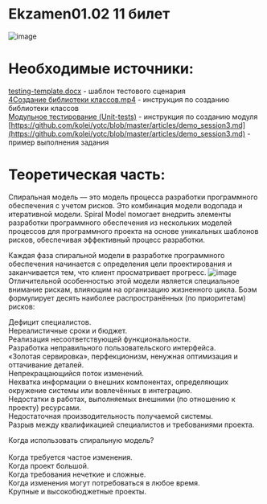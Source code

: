 # Ekzamen01.02 11 билет
![image](https://user-images.githubusercontent.com/90219892/176433965-09fac213-cde9-4e78-b725-152ebfad1ca6.png)

# Необходимые источники:
[testing-template.docx](https://docs.google.com/document/d/1HOLKqPUAQFTGmtaQGacwKFFMZiCr6q8s/edit#heading=h.gjdgxs) - шаблон тестового сценария<br>
[4Создание библиотеки классов.mp4](https://drive.google.com/file/d/1tV1DiGGJzMwXtKUpl05LZD5CXcK4Pk6V/view?usp=sharing) - инструкция по созданию библиотеки классов<br>
[Модульное тестирование (Unit-tests)](https://nationalteam.worldskills.ru/skills/modulnoe-testirovanie-unit-tests/) - инструкция по созданию модуля<br>
[https://github.com/kolei/yotc/blob/master/articles/demo_session3.md](https://github.com/kolei/yotc/blob/master/articles/demo_session3.md) - пример выполнения задания<br>

# Теоретическая часть:
Спиральная модель — это модель процесса разработки программного обеспечения с учетом рисков. Это комбинация модели водопада и итеративной модели. Spiral Model помогает внедрить элементы разработки программного обеспечения из нескольких моделей процессов для программного проекта на основе уникальных шаблонов рисков, обеспечивая эффективный процесс разработки.

Каждая фаза спиральной модели в разработке программного обеспечения начинается с определения цели проектирования и заканчивается тем, что клиент просматривает прогресс.
![image](https://user-images.githubusercontent.com/90219892/177039236-887c8f9e-f631-452d-9374-58f2fa606d13.png)<br>
Отличительной особенностью этой модели является специальное внимание рискам, влияющим на организацию жизненного цикла. Боэм формулирует десять наиболее распространённых (по приоритетам) рисков:<br>

Дефицит специалистов.<br>
Нереалистичные сроки и бюджет.<br>
Реализация несоответствующей функциональности.<br>
Разработка неправильного пользовательского интерфейса.<br>
«Золотая сервировка», перфекционизм, ненужная оптимизация и оттачивание деталей.<br>
Непрекращающийся поток изменений.<br>
Нехватка информации о внешних компонентах, определяющих окружение системы или вовлечённых в интеграцию.<br>
Недостатки в работах, выполняемых внешними (по отношению к проекту) ресурсами.<br>
Недостаточная производительность получаемой системы.<br>
Разрыв между квалификацией специалистов и требованиями проекта.<br>

Когда использовать спиральную модель?<br>
<br>
Когда требуется частое изменения.<br>
Когда проект большой.<br>
Когда требования нечеткие и сложные.<br>
Когда изменения могут потребоваться в любое время.<br>
Крупные и высокобюджетные проекты.<br>
